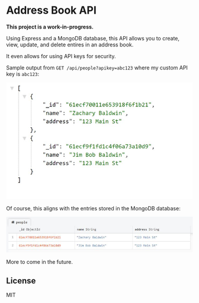 # Address Book API
**This project is a work-in-progress.**

Using Express and a MongoDB database, this API allows you to create, view, update, and delete entires in an address book.

It even allows for using API keys for security.

Sample output from `GET /api/people?apikey=abc123` where my custom API key is `abc123`:

![sample output](https://raw.githubusercontent.com/zacharyjbaldwin/address-book-api/master/img/sample-output-1.JPG)

Of course, this aligns with the entries stored in the MongoDB database:

![mongo database entries](https://raw.githubusercontent.com/zacharyjbaldwin/address-book-api/master/img/mongo-database-people.JPG)

More to come in the future.

## License
MIT